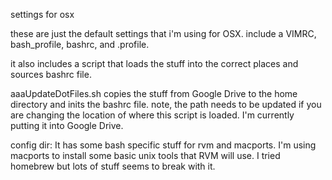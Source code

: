 settings for osx

these are just the default settings that i'm using for OSX.
include a VIMRC, bash_profile, bashrc, and .profile.

it also includes a script that loads the stuff into the correct places 
and sources bashrc file.

aaaUpdateDotFiles.sh
copies the stuff from Google Drive to the home directory and inits the
bashrc file. note, the path needs to be updated if you are changing
the location of where this script is loaded. I'm currently putting it
into Google Drive.

config dir:
It has some bash specific stuff for rvm and macports.
I'm using macports to install some basic unix tools that RVM will use. I
tried homebrew but lots of stuff seems to break with it.
